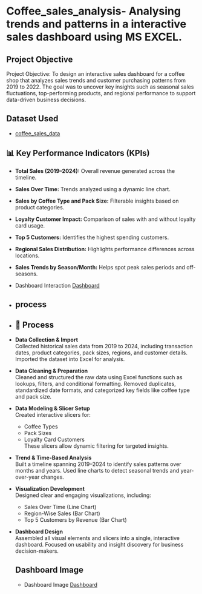 # Coffee_sales_analysis- Analysing trends and patterns in a interactive sales dashboard using MS EXCEL.
## Project Objective 
Project Objective:
To design an interactive sales dashboard for a coffee shop that analyzes sales trends and customer purchasing patterns from 2019 to 2022. The goal was to uncover key insights such as seasonal sales fluctuations, top-performing products, and regional performance to support data-driven business decisions.
## Dataset Used 
- <a href="https://github.com/RAHUL255148/coffee_sales_data/blob/main/coffeeOrdersData%20PROJECT%201.xlsx">coffee_sales_data<a/>

## 📊 Key Performance Indicators (KPIs)

- **Total Sales (2019–2024):** Overall revenue generated across the timeline.
- **Sales Over Time:** Trends analyzed using a dynamic line chart.
- **Sales by Coffee Type and Pack Size:** Filterable insights based on product categories.
- **Loyalty Customer Impact:** Comparison of sales with and without loyalty card usage.
- **Top 5 Customers:** Identifies the highest spending customers.
- **Regional Sales Distribution:** Highlights performance differences across locations.
- **Sales Trends by Season/Month:** Helps spot peak sales periods and off-seasons.

- Dashboard Interaction <a href ="https://1drv.ms/x/c/a690e94b3e900053/EbVVXu3Ub4JKjSlWFHaTJnMBlKHfgsc6zdZOwKr425WhAQ?e=25zHeV">Dashboard<a/>

- ## process
- ## 🔄 Process

- **Data Collection & Import**  
  Collected historical sales data from 2019 to 2024, including transaction dates, product categories, pack sizes, regions, and customer details. Imported the dataset into Excel for analysis.

- **Data Cleaning & Preparation**  
  Cleaned and structured the raw data using Excel functions such as lookups, filters, and conditional formatting. Removed duplicates, standardized date formats, and categorized key fields like coffee type and pack size.

- **Data Modeling & Slicer Setup**  
  Created interactive slicers for:
  - Coffee Types  
  - Pack Sizes  
  - Loyalty Card Customers  
  These slicers allow dynamic filtering for targeted insights.

- **Trend & Time-Based Analysis**  
  Built a timeline spanning 2019–2024 to identify sales patterns over months and years. Used line charts to detect seasonal trends and year-over-year changes.

- **Visualization Development**  
  Designed clear and engaging visualizations, including:
  - Sales Over Time (Line Chart)  
  - Region-Wise Sales (Bar Chart)  
  - Top 5 Customers by Revenue (Bar Chart)

- **Dashboard Design**  
  Assembled all visual elements and slicers into a single, interactive dashboard. Focused on usability and insight discovery for business decision-makers.

  ## Dashboard Image
  - Dashboard Image <a href ="https://github.com/RAHUL255148/coffee_sales_data/blob/main/Screenshot%202025-02-03%20141252.png">Dashboard<a/> 
